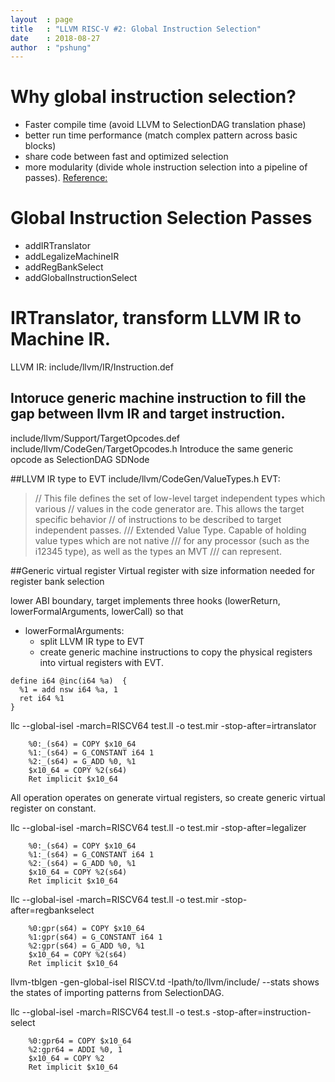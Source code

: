 ```yaml
---
layout  : page
title   : "LLVM RISC-V #2: Global Instruction Selection"
date    : 2018-08-27
author  : "pshung"
---
```



# Why global instruction selection?
* Faster compile time (avoid LLVM to SelectionDAG translation phase)
* better run time performance (match complex pattern across basic blocks)
* share code between fast and optimized selection
* more modularity (divide whole instruction selection into a pipeline of passes).
[Reference:](https://2pi.dk/llvm/global-isel)

# Global Instruction Selection Passes
* addIRTranslator
* addLegalizeMachineIR
* addRegBankSelect
* addGlobalInstructionSelect

# IRTranslator, transform LLVM IR to Machine IR.
LLVM IR:
include/llvm/IR/Instruction.def 
## Intoruce generic machine instruction to fill the gap between llvm IR and target instruction.
include/llvm/Support/TargetOpcodes.def 
include/llvm/CodeGen/TargetOpcodes.h 
Introduce the same generic opcode as SelectionDAG SDNode

##LLVM IR type to EVT
include/llvm/CodeGen/ValueTypes.h 
EVT:
>// This file defines the set of low-level target independent types which various
// values in the code generator are.  This allows the target specific behavior
// of instructions to be described to target independent passes.
/// Extended Value Type. Capable of holding value types which are not native
/// for any processor (such as the i12345 type), as well as the types an MVT
/// can represent.

##Generic virtual register
Virtual register with size information needed for register bank selection

lower ABI boundary, target implements three hooks (lowerReturn, lowerFormalArguments, lowerCall) so that 
* lowerFormalArguments:
  * split LLVM IR type to EVT
  * create generic machine instructions to copy the physical registers into virtual registers with EVT.
  
```
define i64 @inc(i64 %a)  {
  %1 = add nsw i64 %a, 1
  ret i64 %1
}
```
llc --global-isel -march=RISCV64 test.ll -o test.mir -stop-after=irtranslator
```
    %0:_(s64) = COPY $x10_64
    %1:_(s64) = G_CONSTANT i64 1
    %2:_(s64) = G_ADD %0, %1
    $x10_64 = COPY %2(s64)
    Ret implicit $x10_64
```
All operation operates on generate virtual registers, so create generic virtual register on constant.

llc --global-isel -march=RISCV64 test.ll -o test.mir -stop-after=legalizer
```
    %0:_(s64) = COPY $x10_64
    %1:_(s64) = G_CONSTANT i64 1
    %2:_(s64) = G_ADD %0, %1
    $x10_64 = COPY %2(s64)
    Ret implicit $x10_64

```
llc --global-isel -march=RISCV64 test.ll -o test.mir -stop-after=regbankselect
```
    %0:gpr(s64) = COPY $x10_64
    %1:gpr(s64) = G_CONSTANT i64 1
    %2:gpr(s64) = G_ADD %0, %1
    $x10_64 = COPY %2(s64)
    Ret implicit $x10_64

```
llvm-tblgen -gen-global-isel RISCV.td -Ipath/to/llvm/include/ --stats
shows the states of importing patterns from SelectionDAG.

llc --global-isel -march=RISCV64 test.ll -o test.s -stop-after=instruction-select
```
    %0:gpr64 = COPY $x10_64
    %2:gpr64 = ADDI %0, 1
    $x10_64 = COPY %2
    Ret implicit $x10_64

```

